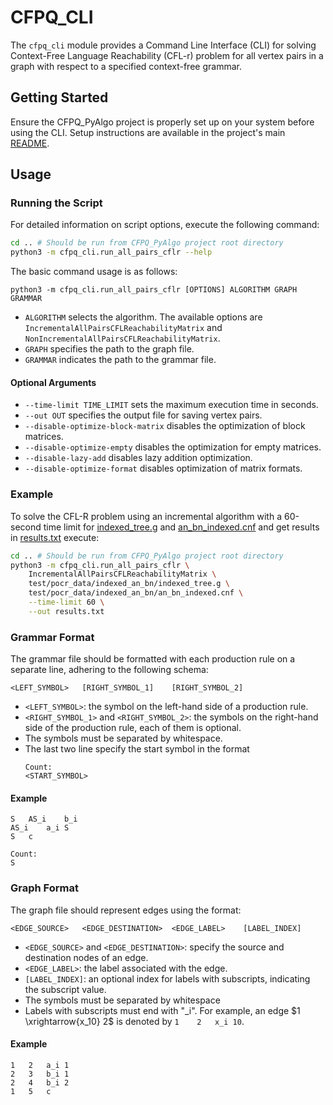 # CFPQ_CLI

The `cfpq_cli` module provides a Command Line Interface (CLI) for solving
Context-Free Language Reachability (CFL-r) problem for all vertex pairs 
in a graph with respect to a specified context-free grammar.

## Getting Started

Ensure the CFPQ_PyAlgo project is properly set up on your system before using the CLI.
Setup instructions are available in the project's main [README](../README.md).

## Usage

### Running the Script

For detailed information on script options, execute the following command:

```bash
cd .. # Should be run from CFPQ_PyAlgo project root directory
python3 -m cfpq_cli.run_all_pairs_cflr --help
```

The basic command usage is as follows:

```
python3 -m cfpq_cli.run_all_pairs_cflr [OPTIONS] ALGORITHM GRAPH GRAMMAR
```

- `ALGORITHM` selects the algorithm. The available options are `IncrementalAllPairsCFLReachabilityMatrix` and `NonIncrementalAllPairsCFLReachabilityMatrix`.
- `GRAPH` specifies the path to the graph file.
- `GRAMMAR` indicates the path to the grammar file.

#### Optional Arguments

- `--time-limit TIME_LIMIT` sets the maximum execution time in seconds.
- `--out OUT` specifies the output file for saving vertex pairs.
- `--disable-optimize-block-matrix` disables the optimization of block matrices.
- `--disable-optimize-empty` disables the optimization for empty matrices.
- `--disable-lazy-add` disables lazy addition optimization.
- `--disable-optimize-format` disables optimization of matrix formats.

### Example

To solve the CFL-R problem using an incremental algorithm with a 60-second time limit for 
[indexed_tree.g](../test/pocr_data/indexed_an_bn/indexed_tree.g) and 
[an_bn_indexed.cnf](../test/pocr_data/indexed_an_bn/an_bn_indexed.cnf) and get results in 
[results.txt](../results.txt) execute:

```bash
cd .. # Should be run from CFPQ_PyAlgo project root directory
python3 -m cfpq_cli.run_all_pairs_cflr \
    IncrementalAllPairsCFLReachabilityMatrix \
    test/pocr_data/indexed_an_bn/indexed_tree.g \
    test/pocr_data/indexed_an_bn/an_bn_indexed.cnf \
    --time-limit 60 \
    --out results.txt
```

### Grammar Format

The grammar file should be formatted with each production rule on a separate line, adhering to the following schema:

```
<LEFT_SYMBOL>	[RIGHT_SYMBOL_1]	[RIGHT_SYMBOL_2]
```

- `<LEFT_SYMBOL>`: the symbol on the left-hand side of a production rule.
- `<RIGHT_SYMBOL_1>` and `<RIGHT_SYMBOL_2>`: the symbols on the right-hand side of the production rule, each of them is optional.
- The symbols must be separated by whitespace.
- The last two line specify the start symbol in the format 
  ```
  Count:
  <START_SYMBOL>
  ```

#### Example
```
S	AS_i	b_i
AS_i	a_i	S
S	c

Count:
S
```

### Graph Format

The graph file should represent edges using the format:

```
<EDGE_SOURCE>	<EDGE_DESTINATION>	<EDGE_LABEL>	[LABEL_INDEX]
```

- `<EDGE_SOURCE>` and `<EDGE_DESTINATION>`: specify the source and destination nodes of an edge.
- `<EDGE_LABEL>`: the label associated with the edge.
- `[LABEL_INDEX]`: an optional index for labels with subscripts, indicating the subscript value.
- The symbols must be separated by whitespace
- Labels with subscripts must end with "\_i". For example, an edge $1 \xrightarrow{x_10} 2$ is denoted by `1	2	x_i	10`.

#### Example
```
1	2	a_i	1
2	3	b_i	1
2	4	b_i	2
1	5	c
```
